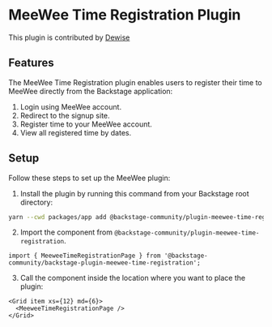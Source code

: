 # MeeWee Time Registration Plugin

This plugin is contributed by [Dewise](https://www.dewise.com/)

## Features

The MeeWee Time Registration plugin enables users to register their time to MeeWee directly from the Backstage application:

1. Login using MeeWee account.
2. Redirect to the signup site.
3. Register time to your MeeWee account.
4. View all registered time by dates.

## Setup

Follow these steps to set up the MeeWee plugin:

1. Install the plugin by running this command from your Backstage root directory:

```bash
yarn --cwd packages/app add @backstage-community/plugin-meewee-time-registration
```

2. Import the component from `@backstage-community/plugin-meewee-time-registration`.

```tsx
import { MeeweeTimeRegistrationPage } from '@backstage-community/backstage-plugin-meewee-time-registration';
```

3. Call the component inside the location where you want to place the plugin:

```tsx
<Grid item xs={12} md={6}>
  <MeeweeTimeRegistrationPage />
</Grid>
```
